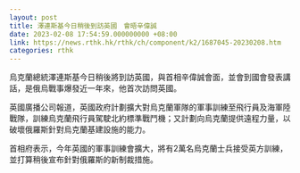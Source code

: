 ```yaml
---
layout: post
title: 澤連斯基今日稍後到訪英國　會晤辛偉誠
date: 2023-02-08 17:54:59.000000000 +08:00
link: https://news.rthk.hk/rthk/ch/component/k2/1687045-20230208.htm
categories: rthk
---
```


烏克蘭總統澤連斯基今日稍後將到訪英國，與首相辛偉誠會面，並會到國會發表講話，是俄烏戰事爆發近一年來，他首次訪問英國。

英國廣播公司報道，英國政府計劃擴大對烏克蘭軍隊的軍事訓練至飛行員及海軍陸戰隊，訓練烏克蘭飛行員駕駛北約標準戰鬥機；又計劃向烏克蘭提供遠程力量，以破壞俄羅斯針對烏克蘭基建設施的能力。

首相府表示，今年英國的軍事訓練會擴大，將有2萬名烏克蘭士兵接受英方訓練，並打算稍後宣布針對俄羅斯的新制裁措施。
